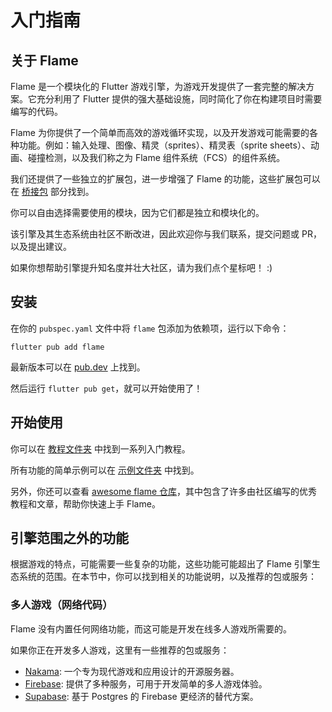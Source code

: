 # 入门指南

## 关于 Flame

Flame 是一个模块化的 Flutter 游戏引擎，为游戏开发提供了一套完整的解决方案。它充分利用了 Flutter 提供的强大基础设施，同时简化了你在构建项目时需要编写的代码。

Flame 为你提供了一个简单而高效的游戏循环实现，以及开发游戏可能需要的各种功能。例如：输入处理、图像、精灵（sprites）、精灵表（sprite sheets）、动画、碰撞检测，以及我们称之为 Flame 组件系统（FCS）的组件系统。

我们还提供了一些独立的扩展包，进一步增强了 Flame 的功能，这些扩展包可以在 [桥接包](bridge_packages/bridge_packages.md) 部分找到。

你可以自由选择需要使用的模块，因为它们都是独立和模块化的。

该引擎及其生态系统由社区不断改进，因此欢迎你与我们联系，提交问题或 PR，以及提出建议。

如果你想帮助引擎提升知名度并壮大社区，请为我们点个星标吧！ :)


## 安装

在你的 `pubspec.yaml` 文件中将 `flame` 包添加为依赖项，运行以下命令：

```console
flutter pub add flame
```

最新版本可以在 [pub.dev](https://pub.dev/packages/flame/install) 上找到。

然后运行 `flutter pub get`，就可以开始使用了！


## 开始使用

你可以在 [教程文件夹](https://github.com/flame-engine/flame/tree/main/doc/tutorials) 中找到一系列入门教程。

所有功能的简单示例可以在 [示例文件夹](https://github.com/flame-engine/flame/tree/main/examples) 中找到。

另外，你还可以查看 [awesome flame 仓库](https://github.com/flame-engine/awesome-flame#user-content-articles--tutorials)，其中包含了许多由社区编写的优秀教程和文章，帮助你快速上手 Flame。


## 引擎范围之外的功能

根据游戏的特点，可能需要一些复杂的功能，这些功能可能超出了 Flame 引擎生态系统的范围。在本节中，你可以找到相关的功能说明，以及推荐的包或服务：

### 多人游戏（网络代码）

Flame 没有内置任何网络功能，而这可能是开发在线多人游戏所需要的。

如果你正在开发多人游戏，这里有一些推荐的包或服务：

- [Nakama](https://github.com/obrunsmann/flutter_nakama/): 一个专为现代游戏和应用设计的开源服务器。
- [Firebase](https://firebase.google.com/): 提供了多种服务，可用于开发简单的多人游戏体验。
- [Supabase](https://supabase.com/): 基于 Postgres 的 Firebase 更经济的替代方案。